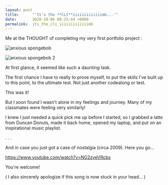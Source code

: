 ```yaml
---
layout: post
title:      "'It's the **CLI**iiiiiiiiiiiiimb...'"
date:       2020-10-06 00:25:44 +0000
permalink:  its_the_cli_iiiiiiiiiiiiimb
---
```




Me at the THOUGHT of completing my very first portfolio project :


![anxious spongebob](https://media.giphy.com/media/HThocT5vEPT9K/giphy.gif)

![anxious spongebob 2](https://media.giphy.com/media/tvU9iTev6uBIQ/giphy.gif)



At first glance, it seemed like such a daunting task. 


The first chance I have to really to prove myself, to put the skills I've built up to this point, to the ultimate test. Not just another codealong or test. 


This was it!


But I soon found I wasn't alone in my feelings and journey. Many of my classmates were feeling very similarly!


I knew I just needed a quick pick me up before I started, so I grabbed a latte from Duncan Donuts, made it back home, opened my laptop, and put on an inspirational music playlist. 






























. . .


And in case you just got a case of nostalgia (circa 2009).  Here you go...


https://www.youtube.com/watch?v=NG2zyeVRcbs


You're welcome!

( I also sincerely apologize if this song is now stuck in your head... )




